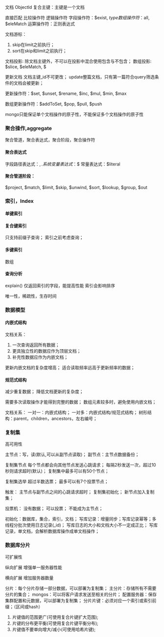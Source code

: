 文档
ObjectId
复合主键：主键是一个文档

直接匹配
比较操作符
逻辑操作符
字段操作符：$exist, $type
数组操作符：$all, $eleMatch
运算操作符：正则表达式

文档游标：
1. skip在limit之前执行；
2. sort在skip和limit之前执行；

文档投影: 除文档主键外，不可以在投影中混合使用包含与不包含；
数组投影: $slice, $eleMatch, $

更新文档
文档主键_id不可更改；
update整篇文档，只有第一篇符合query筛选条件的文档会被更新；

更新操作符：$set, $unset, $rename, $inc, $mul, $min, $max

数组更新操作符：$addToSet, $pop, $pull, $push

mongo只能保证单个文档操作的原子性，不能保证多个文档操作的原子性

### 聚合操作,aggregate
聚合管道，聚合表达式，聚合阶段，聚合操作符

#### 聚合表达式
字段路径表达式：$, .
系统变量表达式：$$
常量表达式：$literal

#### 聚合管道阶段：
$project, $match, $limit, $skip, $unwind, $sort, $lookup, $group, $out

### 索引，Index

#### 单键索引

#### 复合键索引
只支持前缀子查询；
索引之前考虑查询；

#### 多键索引
数组

#### 查询分析
explain()
仅返回索引的字段，能提高性能
索引会影响排序

唯一性，稀疏性，生存时间

### 数据模型

#### 内嵌式结构

文档关系：
1. 一次查询返回所有数据；
2. 更具独立性的数据应作为顶层文档；
3. 补充性数据应作为内嵌文档；

更新内嵌文档的复杂度增高；
适合读取频率远高于更新频率的数据；

#### 规范式结构

减少重复数据；
降低文档更新的复杂度；

需要多次读取操作才能得到完整的数据；
数组元素较多时，避免使用内嵌文档；

文档关系：
一对一：内嵌式结构；
一对多：内嵌式结构/规范式结构；
树形结构：parent，children，ancestors，左右编号；

### 复制集
高可用性

主节点：写，读(默认,可以从副节点读取)；
副节点：主节点数据备份；

复制集节点
每个节点都会向其他节点发送心跳请求；
每隔2秒发送一次，超过10秒则请求超时(默认)； 
复制集中最多可以有50个节点；

复制集选举
超过半数选票；
最多可以有7个投票节点；

触发：
主节点与副节点之间的心跳请求超时；
复制集初始化；
新节点加入复制集；

投票机：
没有数据；
可以投票；
不能成为主节点；

初始化：数据库，集合，索引，文档；
写库记录：增量同步；写库记录幂等；多线程分批次使用日志记录(_id)；
写库日志的大小和文档大小不一定成正比；
写库记录，单文档，会解析数据库操作成单文档操作；

### 数据库分片
可扩展性

纵向扩展
增强单一服务器性能

横向扩展
增加服务器数量

分片：每个分片存储一部分数据，可以部署为复制集；
主分片：存储所有不需要分片的集合；
mongos：可以将客户请求发送至相关的分片；
配置服务器：保存集群配置和元数据，可以部署为复制集；
分片片键：必须对应一个索引或索引前缀；（区间或hash）

1. 片键值的范围更广(可使用复合片键扩大范围);
2. 片键的分布更平衡(可使用复合片键平衡分布);
3. 片键值不要单向增大/减小(可使用哈希片键);














